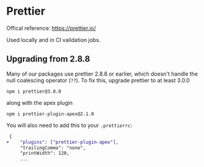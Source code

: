 # Prettier

Offical reference: <https://prettier.io/>

Used locally and in CI validation jobs.

## Upgrading from 2.8.8
Many of our packages use prettier 2.8.8 or earlier, which doesn't handle the
null coalescing operator (`??`). To fix this, upgrade prettier to at least 3.0.0

`npm i prettier@3.0.0`

along with the apex plugin

`npm i prettier-plugin-apex@2.1.0`

You will also need to add this to your `.prettierrc`:

```diff
 {
+    "plugins": ["prettier-plugin-apex"],
     "trailingComma": "none",
     "printWidth": 120,
     ...
```
